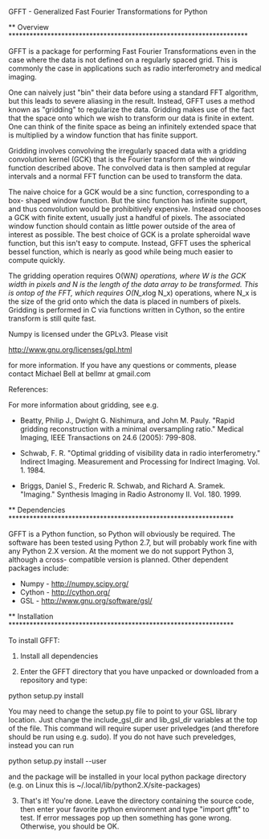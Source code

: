 GFFT - Generalized Fast Fourier Transformations for Python

** Overview ********************************************************************

GFFT is a package for performing Fast Fourier Transformations even in the
case where the data is not defined on a regularly spaced grid. This is commonly
the case in applications such as radio interferometry and medical imaging.

One can naively just "bin" their data before using a standard FFT algorithm, but
this leads to severe aliasing in the result. Instead, GFFT uses a method known 
as "gridding" to regularize the data. Gridding makes use of the fact that the 
space onto which we wish to transform our data is finite in extent. One can 
think of the finite space as being an infinitely extended space that is 
multiplied by a window function that has finite support.

Gridding involves convolving the irregularly spaced data with a gridding 
convolution kernel (GCK) that is the Fourier transform of the window function
described above. The convolved data is then sampled at regular intervals and 
a normal FFT function can be used to transform the data.

The naive choice for a GCK would be a sinc function, corresponding to a box-
shaped window function. But the sinc function has infinite support, and thus
convolution would be prohibitively expensive. Instead one chooses a GCK with
finite extent, usually just a handful of pixels. The associated window function
should contain as little power outside of the area of interest as possible. The
best choice of GCK is a prolate spheroidal wave function, but this isn't easy
to compute. Instead, GFFT uses the spherical bessel function, which is nearly as
good while being much easier to compute quickly.

The gridding operation requires O(W*N) operations, where W is the GCK width in 
pixels and N is the length of the data array to be transformed. This is ontop of 
the FFT, which requires O(N_x*log N_x) operations, where N_x is the size of the
grid onto which the data is placed in numbers of pixels. Gridding is performed 
in C via functions written in Cython, so the entire transform is still quite 
fast.

Numpy is licensed under the GPLv3. Please visit

http://www.gnu.org/licenses/gpl.html

for more information. If you have any questions or comments, please contact
Michael Bell at bellmr at gmail.com

References: 

For more information about gridding, see e.g.
- Beatty, Philip J., Dwight G. Nishimura, and John M. Pauly. "Rapid gridding 
reconstruction with a minimal oversampling ratio." Medical Imaging, IEEE 
Transactions on 24.6 (2005): 799-808.

- Schwab, F. R. "Optimal gridding of visibility data in radio interferometry." 
Indirect Imaging. Measurement and Processing for Indirect Imaging. Vol. 1. 1984.

- Briggs, Daniel S., Frederic R. Schwab, and Richard A. Sramek. "Imaging." 
Synthesis Imaging in Radio Astronomy II. Vol. 180. 1999.

** Dependencies ****************************************************************

GFFT is a Python function, so Python will obviously be required. The software
has been tested using Python 2.7, but will probably work fine with any 
Python 2.X version. At the moment we do not support Python 3, although a cross-
compatible version is planned. Other dependent packages include: 

- Numpy - http://numpy.scipy.org/
- Cython - http://cython.org/
- GSL - http://www.gnu.org/software/gsl/

** Installation ****************************************************************

To install GFFT: 

1) Install all dependencies

2) Enter the GFFT directory that you have unpacked or downloaded from a 
repository and type: 

python setup.py install

You may need to change the setup.py file to point to your GSL library location.
Just change the include_gsl_dir and lib_gsl_dir variables at the top of the 
file. This command will require super user priveledges (and therefore should be 
run using e.g. sudo). If you do not have such preveledges, instead you can run

python setup.py install --user

and the package will be installed in your local python package directory (e.g.
on Linux this is ~/.local/lib/python2.X/site-packages)

3) That's it! You're done. Leave the directory containing the source code, then
enter your favorite python environment and type "import gfft" to test. If error
messages pop up then something has gone wrong. Otherwise, you should be OK.
